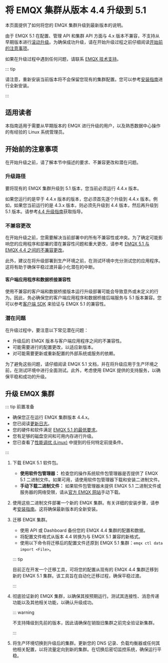 # 将 EMQX 集群从版本 4.4 升级到 5.1

本页面提供了如何将您的 EMQX 集群升级到最新版本的说明。

由于 EMQX 5.1 在配置、管理 API 和集群 API 方面与 4.x 版本不兼容，不支持从早期版本进行[滚动升级](./rolling-upgrades.md)。为确保成功升级，请在开始升级过程之前仔细阅读[开始前的注意事项](#开始前的注意事项)。

如果在升级过程中遇到任何问题，请联系 [EMQX 技术支持](https://www.emqx.com/zh/support)。

::: tip

请注意，重新安装当前版本将不会保留您现有的集群配置。您可以参考[安装指南](./install.md)进行全新安装。

:::

## 适用读者

本指南适用于需要从早期版本的 EMQX 进行升级的用户，以及熟悉数据中心操作的有经验的 Linux 系统管理员。

## 开始前的注意事项

在开始升级之前，请了解本节中描述的要求、不兼容更改和潜在问题。

### 升级路径

要将现有的 EMQX 集群升级到 5.1 版本，您当前必须运行 4.4.x 版本。

如果您运行的是早于 4.4.x 版本的版本，您必须首先逐个升级到 4.4.x 版本。例如，如果您当前运行的是 4.3.x 版本，则必须先升级到 4.4 版本，然后再升级到 5.1 版本。请参考[4.4 升级指南](https://docs.emqx.com/zh/enterprise/v4.4/changes/upgrade-4.4.html#data-and-config-backup)获取指导。

### 不兼容更改

在开始升级之前，您需要解决当前部署中的所有不兼容性或冲突。为了确定可能影响您的应用程序和部署的潜在兼容性问题和重大更改，请参考 [EMQX 5.1 与 EMQX 4.4 之间的不兼容更改](./upgrade-from-v4.md)。

此外，建议在将升级部署到生产环境之前，在测试环境中充分测试您的应用程序。这将有助于确保平稳过渡并最小化潜在的中断。

#### 客户端应用程序和数据桥接兼容性

使用不兼容的客户端和数据桥接版本运行升级部署可能会导致意外或未定义的行为。因此，务必确保您的客户端应用程序和数据桥接后端服务与 5.1 版本兼容。您可以参考[客户端 SDK](../connect-emqx/introduction.md) 来验证与 EMQX 5.1 的兼容性。

### 潜在问题

在升级过程中，要注意以下常见潜在问题：

- 升级后的 EMQX 版本与客户端应用程序之间的不兼容性。
- 可能需要进行的配置更改，以适应新版本。
- 对可能需要更新或重新配置的外部系统或服务的依赖。

为了避免这些问题，请仔细阅读 EMQX 5.1 文档，并在将升级应用于生产环境之前，在测试环境中进行全面测试。此外，考虑使用 EMQX 提供的支持服务，以确保平稳和成功的升级。

## 升级 EMQX 集群

::: tip 前置准备

- 确保您正在运行 EMQX 集群版本 4.4.x。
- 您已阅读[更新日志](https://www.emqx.com/zh/changelogs/enterprise/5.1.0)。
- 您的硬件和软件满足 [EMQX 5.1 的最低要求](../deploy/install.md#硬件规格)。
- 您有足够的磁盘空间和可用内存进行升级。
- 您已查看了[性能调优 (Linux)](../performance/tune.md) 中提到的任何特定前提条件。

:::

1. 下载 EMQX 5.1 软件包。

   - **使用软件包管理器：** 检查您的操作系统软件包管理器是否提供了 EMQX 5.1 二进制文件。如果可用，请使用软件包管理器下载和安装二进制文件。
   - **手动下载二进制文件：** 如果软件包管理器未提供 EMQX 5.1 二进制文件或服务器的网络受限，请从[官方 EMQX 网站](https://www.emqx.com/zh/downloads/enterprise/v5.1.0)手动下载。

2. 使用这些二进制文件部署一个新的 EMQX 集群。有关详细的安装步骤，请参考[安装指南](../deploy/install.md)。这将确保最新版本的全新安装。

3. 迁移 EMQX 集群。

   - 使用 API 或 Dashboard 备份您的 EMQX 4.4 集群的配置和数据。
   - 将配置文件格式从版本 4.4 转换为与 EMQX 5.1 兼容的新格式。
   - 使用以下命令将迁移后的配置文件还原到 EMQX 5.1 集群：`emqx ctl data import <File>`。

   ::: tip

   目前正在开发一个迁移工具，可将您的配置从现有的 EMQX 4.4 集群迁移到新的 EMQX 5.1 集群。该工具旨在自动化迁移过程，确保平稳过渡。

   :::

4. 彻底验证新的 EMQX 集群，以确保其按预期运行。测试其连接性、消息传递功能以及其他相关功能，以确认升级成功。

   ::: warning

   不支持降级到先前的版本，因此请确保在销毁旧集群之前完全验证新集群。

   :::

5. 将生产环境切换到升级后的集群。更新您的 DNS 记录、负载均衡器或任何其他相关配置，以将流量定向到新的集群。在切换后密切监控系统，确保运行平稳。
